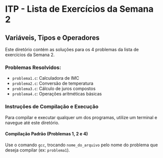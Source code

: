 # ITP - Lista de Exercícios da Semana 2

## Variáveis, Tipos e Operadores

Este diretório contém as soluções para os 4 problemas da lista de exercícios da Semana 2.

### Problemas Resolvidos:
- `problema1.c`: Calculadora de IMC
- `problema2.c`: Conversão de temperatura
- `problema3.c`: Cálculo de juros compostos
- `problema4.c`: Operações aritméticas básicas

### Instruções de Compilação e Execução

Para compilar e executar qualquer um dos programas, utilize um terminal e navegue até este diretório.

#### Compilação Padrão (Problemas 1, 2 e 4)
Use o comando `gcc`, trocando `nome_do_arquivo` pelo nome do problema que deseja compilar (ex: `problema1`).